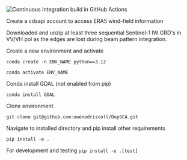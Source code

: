 ![Continuous Integration build in GitHub Actions](https://github.com/owenodriscoll/DopSCA/actions/workflows/main.yml/badge.svg?branch=main)

Create a cdsapi account to access ERA5 wind-field information

Downloaded and unzip at least three sequential Sentinel-1 IW GRD's in VV/VH pol as the edges are lost during beam pattern integration. 

Create a new environment and activate

`conda create -n ENV_NAME python==3.12`

`conda activate ENV_NAME`

Conda install GDAL (not enabled from pip)

`conda install GDAL`

Clone environment

`git clone git@github.com:owenodriscoll/DopSCA.git`

Navigate to installed directory and pip install other requirements

`pip install -e .`

For development and testing
`pip install -e .[test]`
